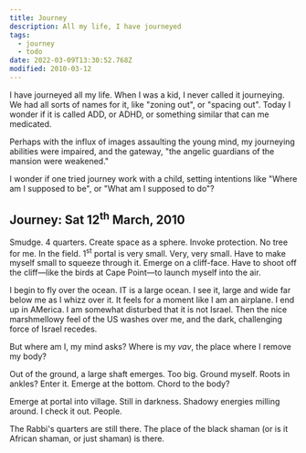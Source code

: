 ```yaml
---
title: Journey
description: All my life, I have journeyed
tags:
  - journey
  - todo
date: 2022-03-09T13:30:52.768Z
modified: 2010-03-12
---
```


I have journeyed all my life. When I was a kid, I never called it journeying. We had all sorts of names for it, like "zoning out", or "spacing out". Today I wonder if it is called ADD, or ADHD, or something similar that can me medicated.

Perhaps with the influx of images assaulting the young mind, my journeying abilities were impaired, and the gateway, "the angelic guardians of the mansion were weakened."

I wonder if one tried journey work with a child, setting intentions like "Where am I supposed to be", or "What am I supposed to do"?

## Journey: Sat 12<sup>th</sup> March, 2010

Smudge. 4 quarters. Create space as a sphere. Invoke protection.
No tree for me. In the field. 1<sup>st</sup> portal is very small. Very, very small. Have to make myself small to squeeze through it. Emerge on a cliff-face. Have to shoot off the cliff&mdash;like the birds at Cape Point&mdash;to launch myself into the air.

I begin to fly over the ocean. IT is a large ocean. I see it, large and wide far below me as I whizz over it. It feels for a moment like I am an airplane. I end up in AMerica. I am somewhat disturbed that it is not Israel. Then the nice marshmellowy feel of the US washes over me, and the dark, challenging force of Israel recedes.

But where am I, my mind asks? Where is my _vav_, the place where I remove my body?

Out of the ground, a large shaft emerges. Too big. Ground myself. Roots in ankles? Enter it. Emerge at the bottom. Chord to the body?

Emerge at portal into village. Still in darkness. Shadowy energies milling around. I check it out. People.

The Rabbi's quarters are still there. The place of the black shaman (or is it African shaman, or just shaman) is there.
